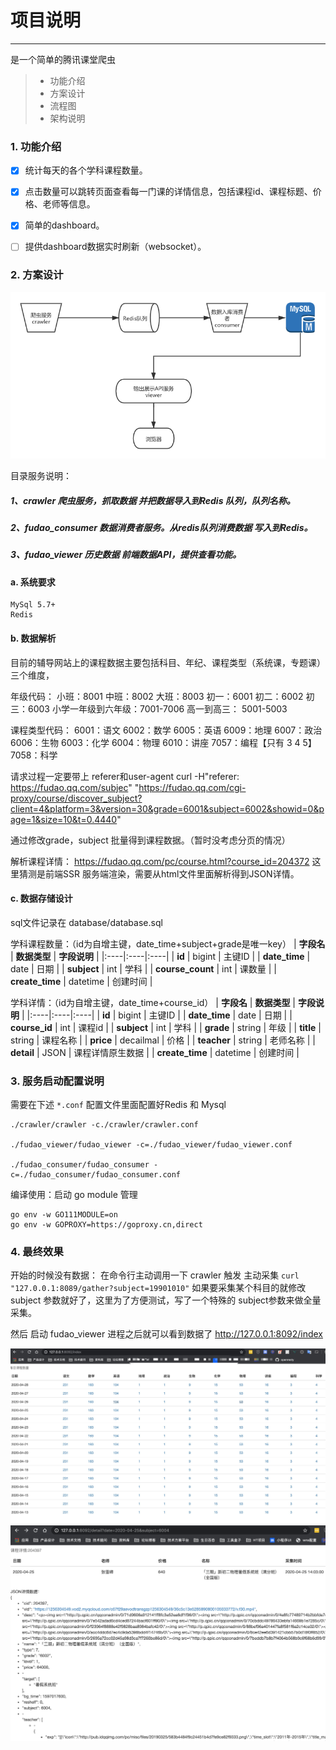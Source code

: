 # 项目说明 
------
是一个简单的腾讯课堂爬虫
> * 功能介绍
> * 方案设计
> * 流程图
> * 架构说明

 
### 1. 功能介绍

- [x] 统计每天的各个学科课程数量。
- [x] 点击数量可以跳转页面查看每一门课的详情信息，包括课程id、课程标题、价格、老师等信息。
- [x] 简单的dashboard。
- [ ] 提供dashboard数据实时刷新（websocket）。


### 2. 方案设计

![](static/process.png)

目录服务说明：
#####    1、crawler 爬虫服务，抓取数据 并把数据导入到Redis 队列，队列名称。
#####    2、fudao_consumer 数据消费者服务。从redis队列消费数据 写入到Redis。
#####    3、fudao_viewer 历史数据 前端数据API，提供查看功能。


#### a. 系统要求
    MySql 5.7+
    Redis


#### b. 数据解析
目前的辅导网站上的课程数据主要包括科目、年纪、课程类型（系统课，专题课）三个维度，

年级代码：
小班：8001
中班：8002
大班：8003
初一：6001
初二：6002
初三：6003
小学一年级到六年级：7001-7006
高一到高三： 5001-5003

课程类型代码：
6001：语文
6002：数学
6005：英语
6009：地理
6007：政治
6006：生物
6003：化学
6004：物理
6010：讲座
7057：编程【只有 3 4 5】
7058：科学

请求过程一定要带上 referer和user-agent
curl -H"referer: https://fudao.qq.com/subjec" "https://fudao.qq.com/cgi-proxy/course/discover_subject?client=4&platform=3&version=30&grade=6001&subject=6002&showid=0&page=1&size=10&t=0.4440"

通过修改grade，subject 批量得到课程数据。（暂时没考虑分页的情况）

解析课程详情：
https://fudao.qq.com/pc/course.html?course_id=204372
这里猜测是前端SSR 服务端渲染，需要从html文件里面解析得到JSON详情。


#### c. 数据存储设计
sql文件记录在 database/database.sql

学科课程数量：（id为自增主键，date_time+subject+grade是唯一key）
| **字段名**   | **数据类型**   | **字段说明**   |
|:----|:----|:----|
| **id**  | bigint   | 主键ID   |
| **date_time**  | date   | 日期   |
| **subject**  | int   | 学科   | 
| **course_count**  | int   | 课数量   |
| **create_time**  | datetime   | 创建时间   |

学科详情：（id为自增主键，date_time+course_id）
| **字段名**   | **数据类型**   | **字段说明**   |
|:----|:----|:----|
| **id**  | bigint   | 主键ID   |
| **date_time**  | date   | 日期   |
| **course_id**  | int   | 课程id   |
| **subject**  | int   | 学科   |
| **grade**  | string   | 年级   |
| **title**  | string   | 课程名称   |
| **price**  | decailmal   | 价格   |
| **teacher**  | string   | 老师名称   |
| **detail**  | JSON   | 课程详情原生数据   |
| **create_time**  | datetime   | 创建时间   |



### 3. 服务启动配置说明
需要在下述 `*.conf` 配置文件里面配置好Redis 和 Mysql 

```shell
./crawler/crawler -c./crawler/crawler.conf

./fudao_viewer/fudao_viewer -c=./fudao_viewer/fudao_viewer.conf

./fudao_consumer/fudao_consumer -c=./fudao_consumer/fudao_consumer.conf
```

编译使用：启动 go module 管理
```
go env -w GO111MODULE=on
go env -w GOPROXY=https://goproxy.cn,direct
```

### 4. 最终效果
开始的时候没有数据：
在命令行主动调用一下 crawler 触发 主动采集
`curl "127.0.0.1:8089/gather?subject=19901010"`
如果要采集某个科目的就修改 subject 参数就好了，这里为了方便测试，写了一个特殊的 subject参数来做全量采集。

然后 启动 fudao_viewer 进程之后就可以看到数据了
http://127.0.0.1:8092/index

![](static/demo.jpg)
![](static/demo2.png)